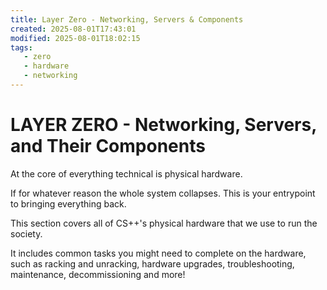 ```yaml
---
title: Layer Zero - Networking, Servers & Components
created: 2025-08-01T17:43:01
modified: 2025-08-01T18:02:15
tags:
   - zero
   - hardware
   - networking
---
```


# **LAYER ZERO** - Networking, Servers, and Their Components

At the core of everything technical is physical hardware.

If for whatever reason the whole system collapses. This is your entrypoint to bringing everything back.

This section covers all of CS++'s physical hardware that we use to run the society.

It includes common tasks you might need to complete on the hardware, such as racking and unracking, hardware upgrades, troubleshooting, maintenance, decommissioning and more!
